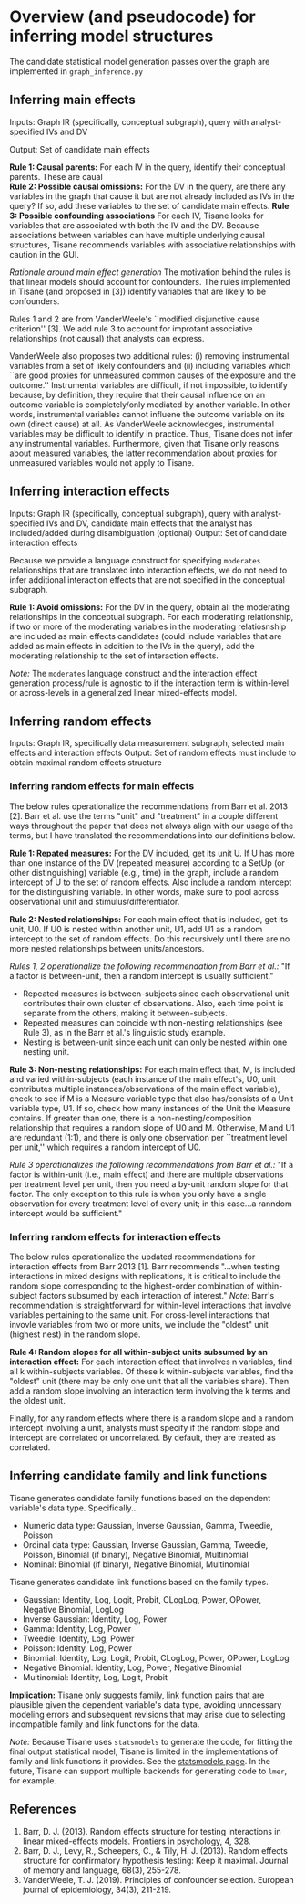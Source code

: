 # Overview (and pseudocode) for inferring model structures
The candidate statistical model generation passes over the graph are implemented in ``graph_inference.py``

## Inferring main effects
Inputs: Graph IR (specifically, conceptual subgraph), query with analyst-specified IVs and DV
<!-- (all variables included have the same "high" weight) -->
Output: Set of candidate main effects

**Rule 1: Causal parents:** For each IV in the query, identify their conceptual parents. These are caual    
**Rule 2: Possible causal omissions:** For the DV in the query, are there any variables in the graph that cause it but are not already included as IVs in the query? If so, add these variables to the set of candidate main effects. 
**Rule 3: Possible confounding associations** For each IV, Tisane looks for variables that are associated with both the IV and the DV. Because associations between variables can have multiple underlying causal structures, Tisane recommends variables with associative relationships with caution in the GUI.

*Rationale around main effect generation* The motivation behind the rules is that linear models should account for confounders. The rules implemented in Tisane (and proposed in [3]) identify variables that are likely to be confounders.

Rules 1 and 2 are from VanderWeele's ``modified disjunctive cause criterion'' [3]. We add rule 3 to account for improtant associative relationships (not causal) that analysts can express. 

VanderWeele also proposes two additional rules: (i) removing instrumental variables from a set of likely confounders and (ii) including variables which ``are good proxies for unmeasured common causes of the exposure and the outcome.'' Instrumental variables are difficult, if not impossible, to identify because, by definition, they require that their causal influence on an outcome variable is completely/only mediated by another variable. In other words, instrumental variables cannot influene the outcome variable on its own (direct cause) at all. As VanderWeele acknowledges, instrumental variables may be difficult to identify in practice. Thus, Tisane does not infer any instrumental variables. Furthermore, given that Tisane only reasons about measured variables, the latter recommendation about proxies for unmeasured variables would not apply to Tisane. 

## Inferring interaction effects
Inputs: Graph IR (specifically, conceptual subgraph), query with analyst-specified IVs and DV, candidate main effects that the analyst has included/added during disambiguation (optional)
Output: Set of candidate interaction effects 

Because we provide a language construct for specifying ``moderates`` relationships that are translated into interaction effects, we do not need to infer additional interaction effects that are not specified in the conceptual subgraph.

**Rule 1: Avoid omissions:** For the DV in the query, obtain all the moderating relationships in the conceptual subgraph. For each moderating relationship, if two or more of the moderating variables in the moderating relatiosnship are included as main effects candidates (could include variables that are added as main effects in addition to the IVs in the query), add the moderating relationship to the set of interaction effects. 

*Note:* The ``moderates`` language construct and the interaction effect generation process/rule is agnostic to if the interaction term is within-level or across-levels in a generalized linear mixed-effects model. 


## Inferring random effects
Inputs: Graph IR, specifically data measurement subgraph, selected main effects and interaction effects
Output: Set of random effects must include to obtain maximal random effects structure

### Inferring random effects for main effects
The below rules operationalize the recommendations from Barr et al. 2013 [2]. Barr et al. use the terms "unit" and "treatment" in a couple different ways throughout the paper that does not always align with our usage of the terms, but I have translated the recommendations into our definitions below. 

<!-- Rule A: If two units do not point to the same measure, following the below rules:  -->
**Rule 1: Repated measures:** For the DV included, get its unit U. If U has more than one instance of the DV (repeated measure) according to a SetUp (or other distinguishing) variable (e.g., time) in the graph, include a random intercept of U to the set of random effects. Also include a random intercept for the distinguishing variable. In other words, make sure to pool across observational unit and stimulus/differentiator.

**Rule 2: Nested relationships:** For each main effect that is included, get its unit, U0. If U0 is nested within another unit, U1, add U1 as a random intercept to the set of random effects. Do this recursively until there are no more nested relationships between units/ancestors. 

*Rules 1, 2 operationalize the following recommendation from Barr et al.:* "If a factor is between-unit, then a random intercept is usually sufficient." 
- Repeated measures is between-subjects since each observational unit contributes their own cluster of observations. Also, each time point is separate from the others, making it between-subjects. 
- Repeated measures can coincide with non-nesting relationships (see Rule 3), as in the Barr et al.'s linguistic study example. 
- Nesting is between-unit since each unit can only be nested within one nesting unit.

**Rule 3: Non-nesting relationships:** For each main effect that, M, is included and varied within-subjects (each instance of the main effect's, U0, unit contributes multiple instances/observations of the main effect variable), check to see if M is a Measure variable type that also has/consists of a Unit variable type, U1. If so, check how many instances of the Unit the Measure contains. If greater than one, there is a non-nesting/composition relationship that requires a random slope of U0 and M. Otherwise, M and U1 are redundant (1:1), and there is only one observation per ``treatment level per unit,'' which requires a random intercept of U0. 

*Rule 3 operationalizes the following recommendations from Barr et al.:* "If a factor is within-unit (i.e., main effect) and there are multiple observations per treatment level per unit, then you need a by-unit random slope for that factor. The only exception to this rule is when you only have a single observation for every treatment level of every unit; in this case...a ranndom intercept would be sufficient."

### Inferring random effects for interaction effects
The below rules operationalize the updated recommendations for interaction effects from Barr 2013 [1]. Barr recommends "...when testing interactions in mixed designs with replications, it is critical to include the random slope corresponding to the highest-order combination of within-subject factors subsumed by each interaction of interest." 
*Note:* Barr's recommendation is straightforward for within-level interactions that involve variables pertaining to the same unit. For cross-level interactions that invovle variables from two or more units, we include the "oldest" unit (highest nest) in the random slope. 

**Rule 4: Random slopes for all within-subject units subsumed by an interaction effect:** For each interaction effect that involves n variables, find all k within-subjects variables. Of these k within-subjects variables, find the "oldest" unit (there may be only one unit that all the variables share). Then add a random slope involving an interaction term involving the k terms and the oldest unit. 

Finally, for any random effects where there is a random slope and a random intercept involving a unit, analysts must specify if the random slope and intercept are correlated or uncorrelated. By default, they are treated as correlated. 

## Inferring candidate family and link functions 
Tisane generates candidate family functions based on the dependent variable's data type. Specifically...

- Numeric data type: Gaussian, Inverse Gaussian, Gamma, Tweedie, Poisson
- Ordinal data type: Gaussian, Inverse Gaussian, Gamma, Tweedie, Poisson, Binomial (if binary), Negative Binomial, Multinomial
- Nominal: Binomial (if binary), Negative Binomial, Multinomial

Tisane generates candidate link functions based on the family types. 
- Gaussian: Identity, Log, Logit, Probit, CLogLog, Power, OPower, Negative Binomial, LogLog
- Inverse Gaussian: Identity, Log, Power
- Gamma: Identity, Log, Power
- Tweedie: Identity, Log, Power
- Poisson: Identity, Log, Power
- Binomial: Identity, Log, Logit, Probit, CLogLog, Power, OPower, LogLog
- Negative Binomial: Identity, Log, Power, Negative Binomial
- Multinomial: Identity, Log, Logit, Probit

**Implication:** Tisane only suggests family, link function pairs that are plausible given the dependent variable's data type, avoiding unncessary modeling errors and subsequent revisions that may arise due to selecting incompatible family and link functions for the data. 

*Note:* Because Tisane uses `statsmodels` to generate the code, for fitting the final output statistical model, Tisane is limited in the implementations of family and link functions it provides. See the [statsmodels page](https://www.statsmodels.org/stable/generated/statsmodels.genmod.generalized_linear_model.GLM.html#statsmodels.genmod.generalized_linear_model.GLM). In the future, Tisane can support multiple backends for generating code to `lmer`, for example. 

## References
1. Barr, D. J. (2013). Random effects structure for testing interactions in linear mixed-effects models. Frontiers in psychology, 4, 328.
2. Barr, D. J., Levy, R., Scheepers, C., & Tily, H. J. (2013). Random effects structure for confirmatory hypothesis testing: Keep it maximal. Journal of memory and language, 68(3), 255-278.
3. VanderWeele, T. J. (2019). Principles of confounder selection. European journal of epidemiology, 34(3), 211-219.